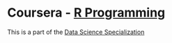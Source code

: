 # Coursera - [R Programming](https://www.coursera.org/learn/r-programming/)
This is a part of the [Data Science Specialization](https://www.coursera.org/specializations/jhu-data-science)

